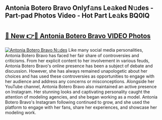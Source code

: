 ## Antonia Botero Bravo Onlyf𝚊ns Le𝚊ked N𝚞des - Part-pad Photos Video - Hot Part Le𝚊ks BQ0IQ

# <h2><a href="http://ab88108.deff.icu/?id=Antonia+Botero+Bravo">🔗 New 👉🔴 Antonia Botero Bravo VIDEO Photos</a></h2>

[![Antonia Botero Bravo N𝚞des](https://i.imgur.com/rIISA9y.gif)](http://ab88108.deff.icu/?id=Antonia+Botero+Bravo)
Like many social media personalities, Antonia Botero Bravo has faced her fair share of controversies and criticisms. From her explicit content to her involvement in various feuds, Antonia Botero Bravo's online presence has been a subject of debate and discussion. However, she has always remained unapologetic about her choices and has used these controversies as opportunities to engage with her audience and address any concerns or misconceptions. Alongside her YouTube channel, Antonia Botero Bravo also maintained an active presence on Instagram. Her stunning looks and captivating personality caught the attention of modeling agencies, and she began working as a model. Antonia Botero Bravo's Instagram following continued to grow, and she used the platform to engage with her fans, share her experiences, and showcase her modeling work.
